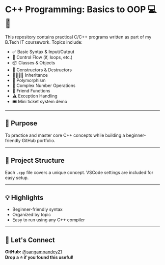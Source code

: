 # C++ Programming: Basics to OOP 💻🚀

This repository contains practical C/C++ programs written as part of my B.Tech IT coursework. Topics include:

- ✅ Basic Syntax & Input/Output
- 🔁 Control Flow (if, loops, etc.)
- 📦 Classes & Objects
- 🧱 Constructors & Destructors
- 👨‍👩‍👧‍👦 Inheritance
- 🔄 Polymorphism
- 🧮 Complex Number Operations
- 🎯 Friend Functions
- ⚠️ Exception Handling
- 🎟️ Mini ticket system demo

---

## 🧠 Purpose

To practice and master core C++ concepts while building a beginner-friendly GitHub portfolio.

---

## 📂 Project Structure

Each `.cpp` file covers a unique concept. VSCode settings are included for easy setup.

---

## 💡 Highlights

- Beginner-friendly syntax
- Organized by topic
- Easy to run using any C++ compiler

---

## 🔗 Let's Connect

**GitHub:** [@sangampandey21](https://github.com/sangampandey21)  
**Drop a ⭐ if you found this useful!**

